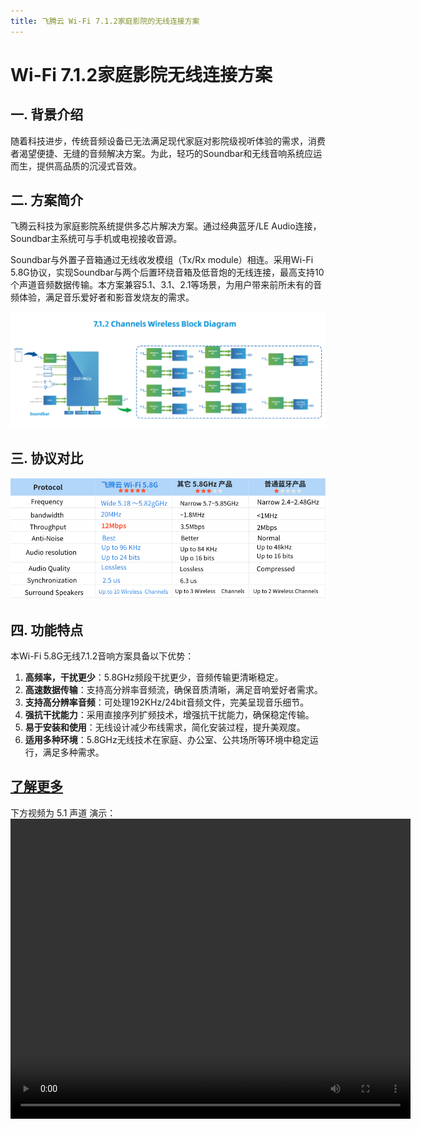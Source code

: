 ```yaml
---
title: 飞腾云 Wi-Fi 7.1.2家庭影院的无线连接方案
---
```


# Wi-Fi 7.1.2家庭影院无线连接方案

## 一. 背景介绍

随着科技进步，传统音频设备已无法满足现代家庭对影院级视听体验的需求，消费者渴望便捷、无缝的音频解决方案。为此，轻巧的Soundbar和无线音响系统应运而生，提供高品质的沉浸式音效。

## 二. 方案简介

飞腾云科技为家庭影院系统提供多芯片解决方案。通过经典蓝牙/LE Audio连接，Soundbar主系统可与手机或电视接收音源。

Soundbar与外置子音箱通过无线收发模组（Tx/Rx module）相连。采用Wi-Fi 5.8G协议，实现Soundbar与两个后置环绕音箱及低音炮的无线连接，最高支持10个声道音频数据传输。本方案兼容5.1、3.1、2.1等场景，为用户带来前所未有的音频体验，满足音乐爱好者和影音发烧友的需求。

[//]: # (### 2.1 / 3.1声道无线传输方案)

[//]: # ()
[//]: # (以单芯片方案，Soundbar通过Wi-Fi 5.8G协议实现与手机/电视及低音炮的无线连接。)

[//]: # ()
[//]: # (### 5.1声道无线传输方案)

[//]: # ()
[//]: # (在2.1、3.1主声道基础上新增两个后置环绕音箱，仍使用Wi-Fi 5.8G协议无线连接，摆脱“线长”困扰，随心所欲！)

[//]: # ()
[//]: # (### 7.1.2声道无线传输方案)

[//]: # ()
[//]: # ()
[//]: # (7.1.2方案支持多达10个声道，提供沉浸式环绕音效体验。支持LC3 plus Hi-Rate高品质音频，延迟最低至16ms。通过硬件升级和FEC纠错机制，显著提高抗干扰能力，确保音频传输稳定。)

![](../../assets/images/speaker/5.1.2%20示意图.png)
## 三. 协议对比

![](../../assets/images/speaker/无线方案对比图.png)

## 四. 功能特点

本Wi-Fi 5.8G无线7.1.2音响方案具备以下优势：

1. **高频率，干扰更少**：5.8GHz频段干扰更少，音频传输更清晰稳定。
2. **高速数据传输**：支持高分辨率音频流，确保音质清晰，满足音响爱好者需求。
3. **支持高分辨率音频**：可处理192KHz/24bit音频文件，完美呈现音乐细节。
4. **强抗干扰能力**：采用直接序列扩频技术，增强抗干扰能力，确保稳定传输。
5. **易于安装和使用**：无线设计减少布线需求，简化安装过程，提升美观度。
6. **适用多种环境**：5.8GHz无线技术在家庭、办公室、公共场所等环境中稳定运行，满足多种需求。

## [了解更多](../../blog/2024/12/04/wi-fi-712家庭影院无线连接方案向下兼容/)

下方视频为 5.1 声道 演示：
<video width="640" height="480" controls>
  <source src="../../assets/images/speaker/XU316-中文.mp4" type="video/mp4">
  Your browser does not support the video tag.
</video>